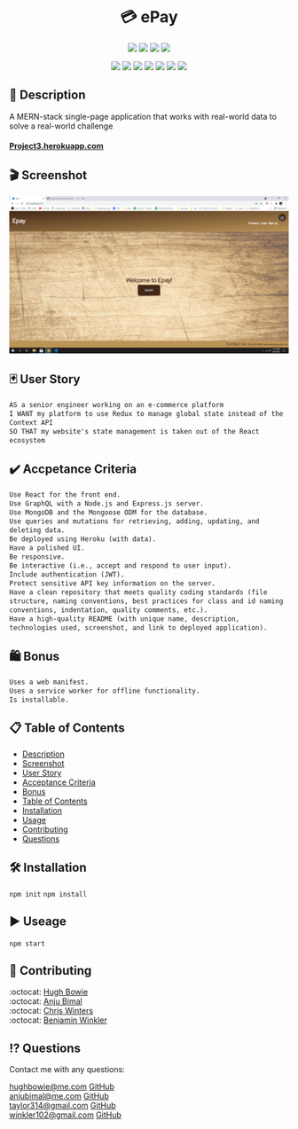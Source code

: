 <h1 align="center">💳 ePay </h1>

<p align="center">
    <img src="https://img.shields.io/github/repo-size/anjubimal/Project3" />
    <img src="https://img.shields.io/github/languages/top/anjubimal/Project3"  />
    <img src="https://img.shields.io/github/issues/anjubimal/Project3" />
    <img src="https://img.shields.io/github/last-commit/anjubimal/Project3" >

</p>
<p align="center">
    <img src="https://img.shields.io/badge/React-0099ff"  />
    <img src="https://img.shields.io/badge/Apollo_Server-33cc33" />
    <img src="https://img.shields.io/badge/Express-orange" />
    <img src="https://img.shields.io/badge/graphQL-99ccff"  />
    <img src="https://img.shields.io/badge/Jsonwebtoken-99ff99"  />
    <img src="https://img.shields.io/badge/redux-blueviolet"  />
    <img src="https://img.shields.io/badge/mongoose-ff4d4d"  />
</p>

## 📓 Description

A MERN-stack single-page application that works with real-world data to solve a
real-world challenge

#### [Project3.herokuapp.com](https://frozen-atoll-82959.herokuapp.com/)

## 🎬 Screenshot

![Project3](./assets/images/project3.png)

## 🃏 User Story

```
AS a senior engineer working on an e-commerce platform
I WANT my platform to use Redux to manage global state instead of the Context API
SO THAT my website's state management is taken out of the React ecosystem
```

## ✔️ Accpetance Criteria

```
Use React for the front end.
Use GraphQL with a Node.js and Express.js server.
Use MongoDB and the Mongoose ODM for the database.
Use queries and mutations for retrieving, adding, updating, and deleting data.
Be deployed using Heroku (with data).
Have a polished UI.
Be responsive.
Be interactive (i.e., accept and respond to user input).
Include authentication (JWT).
Protect sensitive API key information on the server.
Have a clean repository that meets quality coding standards (file structure, naming conventions, best practices for class and id naming conventions, indentation, quality comments, etc.).
Have a high-quality README (with unique name, description, technologies used, screenshot, and link to deployed application).
```

## 🛍️ Bonus

```
Uses a web manifest.
Uses a service worker for offline functionality.
Is installable.
```

## 📋 Table of Contents

- [Description](#description)
- [Screenshot](#Screenshot)
- [User Story](#user-story)
- [Acceptance Criteria](#acceptance-criteria)
- [Bonus](#bonus)
- [Table of Contents](#table-of-contents)
- [Installation](#installation)
- [Usage](#usage)
- [Contributing](#contributing)
- [Questions](#questions)

## 🛠 Installation

`npm init` `npm install`

## ▶️ Useage

`npm start`

## 🍻 Contributing

:octocat: [Hugh Bowie](https://github.com/hugh-bowie)<br /> :octocat:
[Anju Bimal](https://github.com/anjubimal)<br /> :octocat:
[Chris Winters](https://github.com/cwinters87)<br /> :octocat:
[Benjamin Winkler](https://github.com/Winkler102)<br />

## ⁉️ Questions

Contact me with any questions:

[hughbowie@me.com](mailto:hughbowie@me.com)
[GitHub](https://github.com/hugh-bowie)<br />
[anjubimal@me.com](mailto:anjubimal@me.com)
[GitHub](https://github.com/anjubimal)<br />
[taylor314@gmail.com](mailto:taylor314@gmail.com)
[GitHub](https://github.com/cwinters87)<br />
[winkler102@gmail.com](mailto:hughbowie@me.com)
[GitHub](https://github.com/Winkler102)<br />
